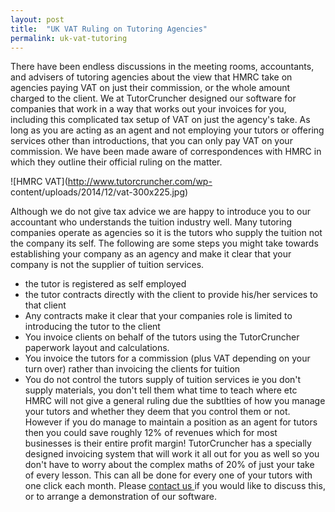 ```yaml
---
layout: post
title:  "UK VAT Ruling on Tutoring Agencies"
permalink: uk-vat-tutoring
---
```

There have been endless discussions in the meeting rooms, accountants, and
advisers of tutoring agencies about the view that HMRC take on agencies paying
VAT on just their commission, or the whole amount charged to the client. We at
TutorCruncher designed our software for companies that work in a way that
works out your invoices for you, including this complicated tax setup of VAT
on just the agency's take. As long as you are acting as an agent and not
employing your tutors or offering services other than introductions, that you
can only pay VAT on your commission. We have been made aware of
correspondences with HMRC in which they outline their official ruling on the
matter.

![HMRC VAT](http://www.tutorcruncher.com/wp-
content/uploads/2014/12/vat-300x225.jpg)

Although we do not give tax advice we
are happy to introduce you to our accountant who understands the tuition
industry well. Many tutoring companies operate as agencies so it is the tutors
who supply the tuition not the company its self. The following are some steps
you might take towards establishing your company as an agency and make it
clear that your company is not the supplier of tuition services.

  * the tutor is registered as self employed 
  * the tutor contracts directly with the client to provide his/her services to that client 
  * Any contracts make it clear that your companies role is limited to introducing the tutor to the client 
  * You invoice clients on behalf of the tutors using the TutorCruncher paperwork layout and calculations. 
  * You invoice the tutors for a commission (plus VAT depending on your turn over) rather than invoicing the clients for tuition 
  * You do not control the tutors supply of tuition services ie you don't supply materials, you don't tell them what time to teach where etc 
HMRC will not give a general ruling due the subtlties of how you manage your
tutors and whether they deem that you control them or not. However if you do
manage to maintain a position as an agent for tutors then you could save
roughly 12% of revenues which for most businesses is their entire profit
margin! TutorCruncher has a specially designed invoicing system that will work
it all out for you as well so you don't have to worry about the complex maths
of 20% of just your take of every lesson. This can all be done for every one
of your tutors with one click each month. Please [ contact us
](http://www.tutorcruncher.com/contact-us/) if you would like to discuss this,
or to arrange a demonstration of our software.
